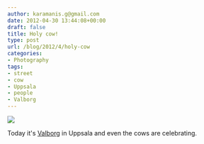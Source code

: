 ```yaml
---
author: karamanis.g@gmail.com
date: 2012-04-30 13:44:08+00:00
draft: false
title: Holy cow!
type: post
url: /blog/2012/4/holy-cow
categories:
- Photography
tags:
- street
- cow
- Uppsala
- people
- Valborg
---
```


![](/images/2012-04-30-20124holy-cow/20120430-GKAR5849.jpg)

  



Today it's [Valborg](http://www.valborgiuppsala.se/en) in Uppsala and even the cows are celebrating.
